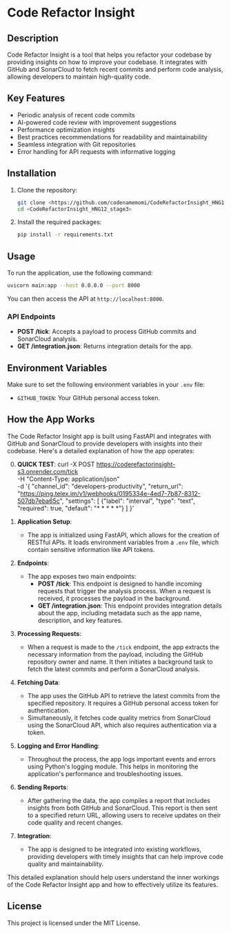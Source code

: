 # Code Refactor Insight

## Description
Code Refactor Insight is a tool that helps you refactor your codebase by providing insights on how to improve your codebase. It integrates with GitHub and SonarCloud to fetch recent commits and perform code analysis, allowing developers to maintain high-quality code.

## Key Features
- Periodic analysis of recent code commits
- AI-powered code review with improvement suggestions
- Performance optimization insights
- Best practices recommendations for readability and maintainability
- Seamless integration with Git repositories
- Error handling for API requests with informative logging

## Installation
1. Clone the repository:
   ```bash
   git clone <https://github.com/codenamemomi/CodeRefactorInsight_HNG12_stage3.git>
   cd <CodeRefactorInsight_HNG12_stage3>
   ```
2. Install the required packages:
   ```bash
   pip install -r requirements.txt
   ```

## Usage
To run the application, use the following command:
```bash
uvicorn main:app --host 0.0.0.0 --port 8000
```
You can then access the API at `http://localhost:8000`.

### API Endpoints
- **POST /tick**: Accepts a payload to process GitHub commits and SonarCloud analysis.
- **GET /integration.json**: Returns integration details for the app.

## Environment Variables
Make sure to set the following environment variables in your `.env` file:
- `GITHUB_TOKEN`: Your GitHub personal access token.

## How the App Works
The Code Refactor Insight app is built using FastAPI and integrates with GitHub and SonarCloud to provide developers with insights into their codebase. Here's a detailed explanation of how the app operates:

0. **QUICK TEST**:
   curl -X POST https://coderefactorinsight-s3.onrender.com/tick \
     -H "Content-Type: application/json" \
     -d '{
           "channel_id": "developers-productivity",
           "return_url": "https://ping.telex.im/v1/webhooks/0195334e-4ed7-7b87-8312-507db7eba65c",
           "settings": [
             {"label": "interval", "type": "text", "required": true, "default": "* * * * *"}
           ]
         }'





1. **Application Setup**: 
   - The app is initialized using FastAPI, which allows for the creation of RESTful APIs. It loads environment variables from a `.env` file, which contain sensitive information like API tokens.

2. **Endpoints**:
   - The app exposes two main endpoints:
     - **POST /tick**: This endpoint is designed to handle incoming requests that trigger the analysis process. When a request is received, it processes the payload in the background.
     - **GET /integration.json**: This endpoint provides integration details about the app, including metadata such as the app name, description, and key features.

3. **Processing Requests**:
   - When a request is made to the `/tick` endpoint, the app extracts the necessary information from the payload, including the GitHub repository owner and name. It then initiates a background task to fetch the latest commits and perform a SonarCloud analysis.

4. **Fetching Data**:
   - The app uses the GitHub API to retrieve the latest commits from the specified repository. It requires a GitHub personal access token for authentication.
   - Simultaneously, it fetches code quality metrics from SonarCloud using the SonarCloud API, which also requires authentication via a token.

5. **Logging and Error Handling**:
   - Throughout the process, the app logs important events and errors using Python's logging module. This helps in monitoring the application's performance and troubleshooting issues.

6. **Sending Reports**:
   - After gathering the data, the app compiles a report that includes insights from both GitHub and SonarCloud. This report is then sent to a specified return URL, allowing users to receive updates on their code quality and recent changes.

7. **Integration**:
   - The app is designed to be integrated into existing workflows, providing developers with timely insights that can help improve code quality and maintainability.

This detailed explanation should help users understand the inner workings of the Code Refactor Insight app and how to effectively utilize its features.

## License
This project is licensed under the MIT License.
